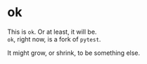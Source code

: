 # ok

This is `ok`. Or at least, it will be.   
`ok`, right now, is a fork of `pytest`. 

It might grow, or shrink, to be something else.